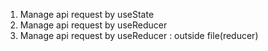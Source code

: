 1. Manage api request by useState
2. Manage api request by useReducer
3. Manage api request by useReducer : outside file(reducer)